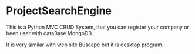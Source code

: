 # ProjectSearchEngine

This is a Python MVC CRUD System, that you can register your company or been user with dataBase MongoDB. 

It is very similar with web site Buscapé but it is desktop program.
